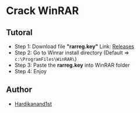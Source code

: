 # Crack WinRAR

## Tutoral
- Step 1: Download file **"rarreg.key"** Link: [Releases](https://github.com/justinl99/crack-winrar/releases/tag/v1)
- Step 2: Go to Winrar install directory (Default => `c:\ProgramFiles\WinRAR\`)
- Step 3: Paste the **rarreg.key** into WinRAR folder
- Step 4: Enjoy

## Author
- [Hardikanand1st](https://github.com/Hardikanand1st)


